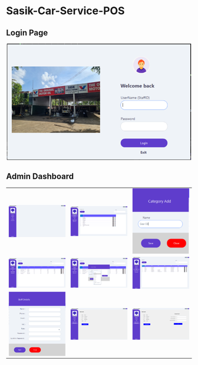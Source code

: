 <h1>Sasik-Car-Service-POS</h1>

<h2>Login Page</h2>

<p align="center" ><img  src = "images/login page/1.png?raw=true" width = 500px></p>

<h2>Admin Dashboard</h2>

<table>
  <tr>
    <td><img src="images/admin page/1.png" alt="Screenshot 1" width="300"/></td>
    <td><img src="images/admin page/2.png" alt="Screenshot 2" width="300"/></td>
    <td><img src="images/admin page/3.png" alt="Screenshot 3" width="300"/></td>
  </tr>
  <tr>
    <td><img src="images/admin page/4.png" alt="Screenshot 4" width="300"/></td>
    <td><img src="images/admin page/5.png" alt="Screenshot 5" width="300"/></td>
    <td><img src="images/admin page/6.png" alt="Screenshot 6" width="300"/></td>
  </tr>
  <tr>
    <td><img src="images/admin page/7.png" alt="Screenshot 7" width="300"/></td>
    <td><img src="images/admin page/8.png" alt="Screenshot 8" width="300"/></td>
    <td><img src="images/admin page/9.png" alt="Screenshot 9" width="300"/></td>
  </tr>
</table>

